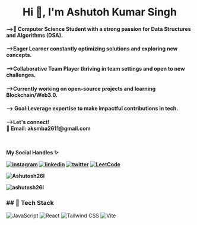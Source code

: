 <h1 align="center">Hi 👋, I'm Ashutoh Kumar Singh </h1>



<h4>-->🚀 Computer Science Student with a strong passion for Data Structures and Algorithms (DSA).</h4>
<h4>-->Eager Learner constantly optimizing solutions and exploring new concepts.</h4>
<h4>-->Collaborative Team Player thriving in team settings and open to new challenges.</h4>
<h4>-->Currently working on open-source projects and learning Blockchain/Web3.0.</h4>
<h4>--> Goal:Leverage expertise to make impactful contributions in tech.</h4>
<h4>-->Let's connect!<br>
    📧 Email: aksmba2611@gmail.com<br>
<br>
<br>

<b>My Social Handles ✨</b><br>


[![instagram](https://img.shields.io/badge/Instagram-E4405F?style=for-the-badge&logo=instagram&logoColor=white)](https://instagram.com/ashutosh26l)
[![linkedin](https://img.shields.io/badge/LinkedIn-0077B5?style=for-the-badge&logo=linkedin&logoColor=white)](https://www.linkedin.com/in/ashutosh-kumar-singh-linkedaccount/)
[![twitter](https://img.shields.io/badge/Twitter-1DA1F2?style=for-the-badge&logo=twitter&logoColor=white)](https://x.com/Ashutosh26l)
[![LeetCode](https://img.shields.io/badge/LeetCode-FFA116?style=for-the-badge&logo=leetcode&logoColor=white)](https://leetcode.com/Ashutosh26l)


<p><img align="center" src="https://github-readme-stats.vercel.app/api/top-langs?username=Ashutosh26l&show_icons=true&locale=en&layout=compact" & theme="Dark" alt="Ashutosh26l" /></p>
<p><img align="center" src="https://github-readme-streak-stats.herokuapp.com/?user=Ashutosh26l&theme="dark" alt="ashutosh26l" /></p>

<h3>## 🧰 Tech Stack</h3>

![JavaScript](https://img.shields.io/badge/JavaScript-F7DF1E?logo=javascript&logoColor=black)
![React](https://img.shields.io/badge/React-20232A?logo=react&logoColor=61DAFB)
![Tailwind CSS](https://img.shields.io/badge/Tailwind_CSS-38B2AC?logo=tailwindcss&logoColor=white)
![Vite](https://img.shields.io/badge/Vite-646CFF?logo=vite&logoColor=white)









